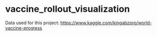 # vaccine_rollout_visualization
Data used for this project: https://www.kaggle.com/kingabzpro/world-vaccine-progress 
